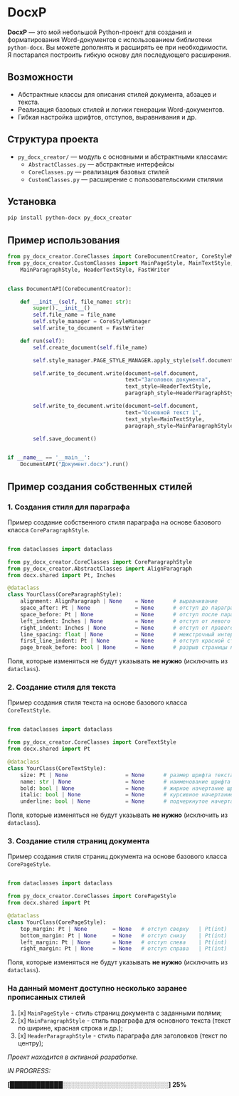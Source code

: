 ﻿# DocxP

**DocxP** — это мой небольшой Python-проект для создания и форматирования Word-документов с использованием библиотеки `python-docx`.
Вы можете дополнять и расширять ее при необходимости. Я постарался построить гибкую основу для последующего расширения.


## Возможности

- Абстрактные классы для описания стилей документа, абзацев и текста.
- Реализация базовых стилей и логики генерации Word-документов.
- Гибкая настройка шрифтов, отступов, выравнивания и др.

## Структура проекта

- `py_docx_creator/`      — модуль с основными и абстрактными классами:
  - `AbstractClasses.py`  — абстрактные интерфейсы
  - `CoreClasses.py`      — реализация базовых стилей
  - `CustomClasses.py`    — расширение с пользовательскими стилями

## Установка

```bash
pip install python-docx py_docx_creator
```

## Пример использования

```python
from py_docx_creator.CoreClasses import CoreDocumentCreator, CoreStyleManager
from py_docx_creator.CustomClasses import MainPageStyle, MainTextStyle, HeaderParagraphStyle, \
    MainParagraphStyle, HeaderTextStyle, FastWriter


class DocumentAPI(CoreDocumentCreator):

    def __init__(self, file_name: str):
        super().__init__()
        self.file_name = file_name
        self.style_manager = CoreStyleManager
        self.write_to_document = FastWriter

    def run(self):
        self.create_document(self.file_name)

        self.style_manager.PAGE_STYLE_MANAGER.apply_style(self.document, MainPageStyle)

        self.write_to_document.write(document=self.document,
                                     text="Заголовок документа",
                                     text_style=HeaderTextStyle,
                                     paragraph_style=HeaderParagraphStyle)

        self.write_to_document.write(document=self.document,
                                     text="Основной текст 1",
                                     text_style=MainTextStyle,
                                     paragraph_style=MainParagraphStyle)

        self.save_document()


if __name__ == '__main__':
    DocumentAPI("Документ.docx").run()

```
## Пример создания собственных стилей

### 1. Создания стиля для параграфа

Пример создание собственного стиля параграфа на основе базового класса ` CoreParagraphStyle `.

```python

from dataclasses import dataclass

from py_docx_creator.CoreClasses import CoreParagraphStyle
from py_docx_creator.AbstractClasses import AlignParagraph
from docx.shared import Pt, Inches

@dataclass
class YourClass(CoreParagraphStyle):
    alignment: AlignParagraph | None    = None      # выравнивание                      |   AlignParagraph.*.value
    space_after: Pt | None              = None      # отступ до параграфа               |   Pt(int) 
    space_before: Pt | None             = None      # отступ после параграфа            |   Pt(int) 
    left_indent: Inches | None          = None      # отступ от левого края             |   Inches(float | int) 
    right_indent: Inches | None         = None      # отступ от правого края            |   Inches(float | int) 
    line_spacing: float | None          = None      # межстрочный интервал              |   float
    first_line_indent: Pt | None        = None      # отступ красной строки             |   Pt(int) 
    page_break_before: bool | None      = None      # разрыв страницы перед параграфом  |   bool

```
Поля, которые изменяться не будут указывать **не нужно** (исключить из `dataclass`).

### 2. Создание стиля для текста

Пример создания стиля текста на основе базового класса `CoreTextStyle`.

```python

from dataclasses import dataclass

from py_docx_creator.CoreClasses import CoreTextStyle
from docx.shared import Pt

@dataclass
class YourClass(CoreTextStyle):
    size: Pt | None                  = None      # размер шрифта текста             | Pt(int)
    name: str | None                 = None      # наименование шрифта              | str | FontNames.*.value
    bold: bool | None                = None      # жирное начертание шрифта         | bool
    italic: bool | None              = None      # курсивное начертание шрифта      | bool
    underline: bool | None           = None      # подчеркнутое начертание шрифта   | bool

```
Поля, которые изменяться не будут указывать **не нужно** (исключить из `dataclass`).

### 3. Создание стиля страниц документа

Пример создания стиля страниц документа на основе базового класса `CorePageStyle`.

```python

from dataclasses import dataclass

from py_docx_creator.CoreClasses import CorePageStyle
from docx.shared import Pt

@dataclass
class YourClass(CorePageStyle):
    top_margin: Pt | None        = None   # отступ сверху   | Pt(int)
    bottom_margin: Pt | None     = None   # отступ снизу    | Pt(int)
    left_margin: Pt | None       = None   # отступ слева    | Pt(int)
    right_margin: Pt | None      = None   # отступ справа   | Pt(int)

```

Поля, которые изменяться не будут указывать **не нужно** (исключить из `dataclass`).

### На данный момент доступно несколько заранее прописанных  стилей 
1. [x] `MainPageStyle` - стиль страниц документа с заданными полями;
2. [x] `MainParagraphStyle` - стиль параграфа для основного текста (текст по ширине, красная строка и др.);
3. [x] `HeaderParagraphStyle` - стиль параграфа для заголовков (текст по центру);





*Проект находится в активной разработке.*

 *IN PROGRESS:*

**[████████████░░░░░░░░░░░░░░░░░░░░░░░░] 25%** 

